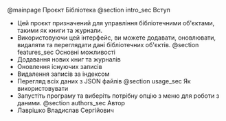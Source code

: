 @mainpage Проєкт Бібліотека
@section intro_sec Вступ
* Цей проєкт призначений для управління бібліотечними об'єктами, такими як книги та журнали.
* Використовуючи цей інтерфейс, ви можете додавати, оновлювати, видаляти та переглядати дані бібліотечних об'єктів.
@section features_sec Основні можливості
* Додавання нових книг та журналів
* Оновлення існуючих записів
* Видалення записів за індексом
* Перегляд всіх даних з JSON файлів
@section usage_sec Як використовувати
* Запустіть програму та виберіть потрібну опцію з меню для роботи з даними.
@section authors_sec Автор
* Лаврішко Владислав Сергійович
